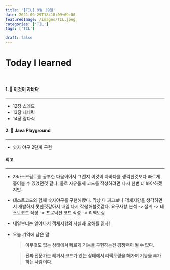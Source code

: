 ```yaml
---
title: '[TIL] 9월 29일'
date: 2021-09-29T18:18:09+09:00
featuredImage: /images/TIL.jpeg
categories: ['TIL']
tags: ['TIL']

draft: false
---
```


# Today I learned

<br>

<!--more-->

#### 1. 📘 이것이 자바다

---

- 12장 스레드
- 13장 제네릭
- 14장 람다식

#### 2. 🎪 Java Playground

---

- 숫자 야구 2단계 구현

#### 회고

---

- 자바스크립트를 공부한 다음이어서 그런지 이것이 자바다를 생각한것보다 빠르게 훑어볼 수 있었던것 같다. 물로 자유롭게 코드를 작성하려면 다시 한번 더 봐야하겠지만..
- 테스트코드와 함께 숫자야구를 구현해봤다. 막상 다 짜고보니 객체지향을 생각하면서 개발하지 못한것같아서 내일 다시 작성해볼것같다.
  요구사항 분석 -> 설계 -> 테스트코드 작성 -> 프로덕션 코드 작성 -> 리팩토링
- 내일부터는 일어나서 객체지향의 사실과 오해를 읽자!
- 오늘 기억에 남은 말

  > **아무것도 없는 상태에서 빠르게 기능을 구현하는건 경쟁력이 될 수 없다.**

  > **진짜 전문가는 레거시 코드가 있는 상태에서 리팩토링을 해가며 기능을 추가하는 사람이다.**
